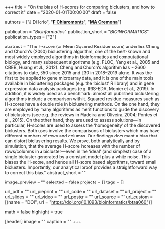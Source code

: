 +++
title = "On the bias of H-scores for comparing biclusters, and how to correct it"
date = "2020-01-01T00:00:00"
draft = false

authors = ["J Di Iorio", "[__F Chiaromonte__](https://sites.psu.edu/chiaromonte)", "[__MA Cremona__](https://marziacremona.com)"]

publication = "_Bioinformatics_"
publication_short = "_BIOINFORMATICS_"
publication_types = ["2"]

abstract = "The H-score (or Mean Squared Residue score) underlies Cheng and Church’s (2000) biclustering algorithm, one of the best-known and most widely employed algorithms in bioinformatics and computational biology, and many subsequent algorithms (e.g. FLOC, Yang et al., 2005 and CBEB, Huang et al., 2012). Cheng and Church’s algorithm has ∼2600 citations to date, 650 since 2015 and 230 in 2018–2019 alone. It was the first to be applied to gene microarray data, and it is one of the main tools available in biclustering packages (e.g. the ‘biclust’ R library) and in gene expression data analysis packages (e.g. IRIS-EDA, Monier et al., 2019). In addition, it is widely used as a benchmark: almost all published biclustering algorithms include a comparison with it. Squared residue measures such as H-scores have a double role in biclustering methods. On the one hand, they are employed by many algorithms as merit functions to guide the discovery of biclusters (see e.g. the reviews in Madeira and Oliveira, 2004; Pontes et al., 2015). On the other hand, they are used to assess solutions—in particular, H-scores are used to assess the ‘homogeneity’ of the discovered biclusters. Both uses involve the comparisons of biclusters which may have different numbers of rows and columns. Our findings document a bias that can distort biclustering results. We prove, both analytically and by simulation, that the average H-score increases with the number of rows/columns in a bicluster—even in the ‘ideal’ (and simplest) case of a single bicluster generated by a constant model plus a white noise. This biases the H-score, and hence all H-score based algorithms, toward small biclusters. Importantly, our analytical proof provides a straightforward way to correct this bias."
abstract_short = ""

image_preview = ""
selected = false
projects = []
tags = []

url_pdf = ""
url_preprint = ""
url_code = ""
url_dataset = ""
url_project = ""
url_slides = ""
url_video = ""
url_poster = ""
url_source = ""
url_custom = [{name = "DOI", url = "https://doi.org/10.1093/bioinformatics/btaa060"}]

math = false
highlight = true

[header]
image = ""
caption = ""
+++
